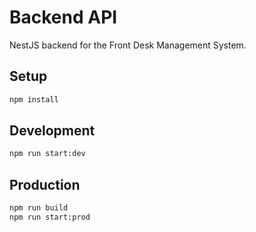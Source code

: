 # Backend API

NestJS backend for the Front Desk Management System.

## Setup

```bash
npm install
```

## Development

```bash
npm run start:dev
```

## Production

```bash
npm run build
npm run start:prod
```
